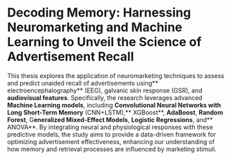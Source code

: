 # Decoding Memory: Harnessing Neuromarketing and Machine Learning to Unveil the Science of Advertisement Recall

This thesis explores the application of neuromarketing techniques to assess and predict unaided recall of advertisements using** electroencephalography** (EEG), galvanic skin response (GSR), and **audiovisual features**. Specifically, the research leverages advanced **Machine Learning models**, including **Convolutional Neural Networks with Long Short-Term Memory** (CNN+LSTM),** XGBoost**, **AdaBoost**, **Random Forest**, G**eneralized Mixed-Effect Models**, **Logistic Regressions**, and** ANOVA**. By integrating neural and physiological responses with these predictive models, the study aims to provide a data-driven framework for optimizing advertisement effectiveness, enhancing our understanding of how memory and retrieval processes are influenced by marketing stimuli.
